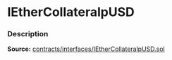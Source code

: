 # IEtherCollateralpUSD

### Description <a id="description"></a>

**Source:** [contracts/interfaces/IEtherCollateralpUSD.sol](https://github.com/perifinance/peri-finance/blob/master/contracts/interfaces/IEtherCollateralpUSD.sol)

